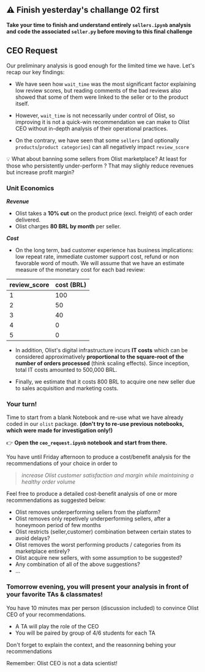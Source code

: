 ## ⚠️ Finish yesterday's challange 02 first
**Take your time to finish and understand entirely `sellers.ipynb` analysis and code the associated `seller.py` before moving to this final challenge**


## CEO Request

Our preliminary analysis is good enough for the limited time we have. Let's recap our key findings:

- We have seen how `wait_time` was the most significant factor explaining low review scores, but reading comments of the bad reviews also showed that some of them were linked to the seller or to the product itself.

- However, `wait_time` is not necessarily under control of Olist, so improving it is not a quick-win recommendation we can make to Olist CEO without in-depth analysis of their operational practices.

- On the contrary, we have seen that some `sellers` (and optionally `products`/`product categories`) can all negatively impact `review_score`

💡 What about banning some sellers from Olist marketplace? At least for those who persistently under-perform ? That may slighly reduce revenues but increase profit margin?

### Unit Economics

***Revenue***

- Olist takes a **10% cut** on the product price (excl. freight) of each order delivered.
- Olist charges **80 BRL by month** per seller.

***Cost***

- On the long term, bad customer experience has business implications: low repeat rate, immediate customer support cost, refund or non favorable word of mouth. We will assume that we have an estimate measure of the monetary cost for each bad review:

review_score|cost (BRL)
---|---
1|100
2|50
3|40
4|0
5|0

- In addition, Olist's digital infrastructure incurs **IT costs** which can be considered approximatively **proportional to the square-root of the number of orders processed** (think scaling effects). Since inception, total IT costs amounted to 500,000 BRL.

- Finally, we estimate that it costs 800 BRL to acquire one new seller due to sales acquisition and marketing costs.

### Your turn!

Time to start from a blank Notebook and re-use what we have already coded in our `olist` package.
**(don't try to re-use previous notebooks, which were made for investigation only!)**

👉 **Open the `ceo_request.ipynb` notebook and start from there.**

You have until Friday afternoon to produce a cost/benefit analysis for the recommendations of your choice in order to
> _increase Olist customer satisfaction and margin while maintaining a healthy order volume_

Feel free to produce a detailed cost-benefit analysis of one or more recommendations as suggested below:
- Olist removes underperforming sellers from the platform?
- Olist removes only repetively underperforming sellers, after a honeymoon period of few months
- Olist restricts (seller,customer) combination between certain states to avoid delays?
- Olist removes the worst performing products / categories from its marketplace entirely?
- Olist acquire new sellers, with some assumption to be suggested?
- Any combination of all of the above suggestions?
- ...


### Tomorrow evening, you will present your analysis in front of your favorite TAs & classmates!

You have 10 minutes max per person (discussion included) to convince Olist CEO of your recommendations.

- A TA will play the role of the CEO
- You will be paired by group of 4/6 students for each TA

Don't forget to explain the context, and the reasonning behing your recommendations

Remember: Olist CEO is not a data scientist!
